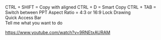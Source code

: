
CTRL + SHIFT 		= Copy with aligned
CTRL + D			= Smart Copy
CTRL + TAB			= Switch between PPT
Aspect Ratio		= 4:3 or 16:9
Lock Drawing	
Quick Access Bar		
Tell me what you want to do

https://www.youtube.com/watch?v=9RNEtxAURAM
